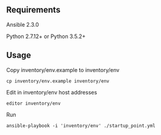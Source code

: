 ## Requirements

Ansible 2.3.0

Python 2.7.12+
or
Python 3.5.2+

## Usage

Copy inventory/env.example to inventory/env

```
cp inventory/env.example inventory/env
```

Edit in inventory/env host addresses

```
editor inventory/env
```

Run

```
ansible-playbook -i 'inventory/env' ./startup_point.yml
```
